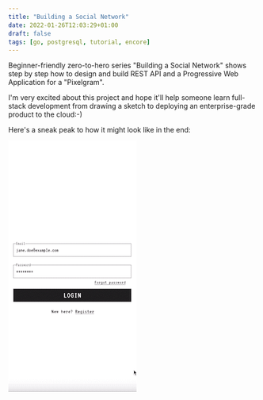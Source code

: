 ```yaml
---
title: "Building a Social Network"
date: 2022-01-26T12:03:29+01:00
draft: false
tags: [go, postgresql, tutorial, encore]
---
```


Beginner-friendly zero-to-hero series "Building a Social Network" shows step by step
how to design and build REST API and a Progressive Web Application for a "Pixelgram".
<!--more-->
I'm very excited about this project and hope it'll help someone learn full-stack development from drawing a sketch to deploying an enterprise-grade product to the cloud:-)

Here's a sneak peak to how it might look like in the end:

![Social network prototype](./prototype.gif)